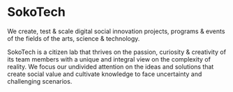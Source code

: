 # SokoTech

We create, test & scale digital social innovation projects, programs & events of the fields of the arts, science & technology.

SokoTech is a citizen lab that thrives on the passion, curiosity & creativity of its team members with a unique and integral view on the complexity of reality. We focus our undivided attention on the ideas and solutions that create social value and cultivate knowledge to face uncertainty and challenging scenarios.
